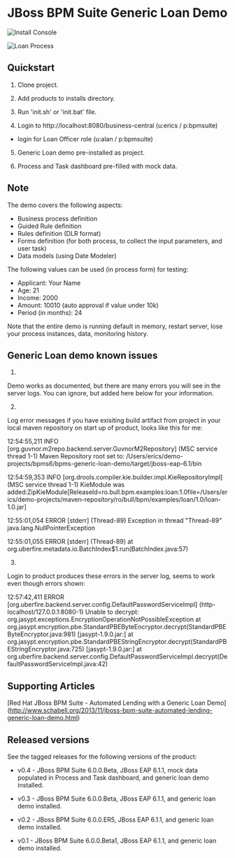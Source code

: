 JBoss BPM Suite Generic Loan Demo
=================================

![Install Console](https://github.com/eschabell/bpms-generic-load-demo/blob/master/docs/demo-images/install-console.png?raw=true)

![Loan Process](https://github.com/eschabell/bpms-generic-load-demo/blob/master/docs/demo-images/generic-loan-process.png?raw=true)


Quickstart
----------

1. Clone project.

2. Add products to installs directory.

3. Run 'init.sh' or 'init.bat' file.

4. Login to http://localhost:8080/business-central  (u:erics / p:bpmsuite)

  - login for Loan Officer role (u:alan / p:bpmsuite)

5. Generic Loan demo pre-installed as project.

6. Process and Task dashboard pre-filled with mock data. 

Note
----

The demo covers the following aspects:
 - Business process definition
 - Guided Rule definition
 - Rules definition (DLR format)
 - Forms definition (for both process, to collect the input parameters, and user task)
 - Data models (using Date Modeler)


The following values can be used (in process form) for testing:
 - Applicant: Your Name
 - Age: 21
 - Income: 2000
 - Amount: 10010    (auto approval if value under 10k)
 - Period (in months): 24

Note that the entire demo is running default in memory, restart server, lose your process instances, data, monitoring history.


Generic Loan demo known issues
------------------------------

1)

Demo works as documented, but there are many errors you will see in the server logs. You can ignore, but added here below for your
information.


2)

Log error messages if you have exisiting build artifact from project in your local maven repository on start up of product, looks
like this for me:

12:54:55,211 INFO  [org.guvnor.m2repo.backend.server.GuvnorM2Repository] (MSC service thread 1-1) Maven Repository root set to:
/Users/erics/demo-projects/bpms6/bpms-generic-loan-demo/target/jboss-eap-6.1/bin

12:54:59,353 INFO  [org.drools.compiler.kie.builder.impl.KieRepositoryImpl] (MSC service thread 1-1) KieModule was
added:ZipKieModule[ReleaseId=ro.bull.bpm.examples:loan:1.0file=/Users/erics/demo-projects/maven-repository/ro/bull/bpm/examples/loan/1.0/loan-1.0.jar]

12:55:01,054 ERROR [stderr] (Thread-89) Exception in thread "Thread-89" java.lang.NullPointerException

12:55:01,055 ERROR [stderr] (Thread-89) 	at org.uberfire.metadata.io.BatchIndex$1.run(BatchIndex.java:57)


3)

Login to product produces these errors in the server log, seems to work even though errors shown:

12:57:42,411 ERROR [org.uberfire.backend.server.config.DefaultPasswordServiceImpl] (http-localhost/127.0.0.1:8080-1) Unable to
decrypt: org.jasypt.exceptions.EncryptionOperationNotPossibleException
	at org.jasypt.encryption.pbe.StandardPBEByteEncryptor.decrypt(StandardPBEByteEncryptor.java:981) [jasypt-1.9.0.jar:]
	at org.jasypt.encryption.pbe.StandardPBEStringEncryptor.decrypt(StandardPBEStringEncryptor.java:725) [jasypt-1.9.0.jar:]
	at org.uberfire.backend.server.config.DefaultPasswordServiceImpl.decrypt(DefaultPasswordServiceImpl.java:42)


Supporting Articles
-------------------

[Red Hat JBoss BPM Suite - Automated Lending with a Generic Loan Demo] (http://www.schabell.org/2013/11/jboss-bpm-suite-automated-lending-generic-loan-demo.html)


Released versions
-----------------

See the tagged releases for the following versions of the product:

- v0.4 - JBoss BPM Suite 6.0.0.Beta, JBoss EAP 6.1.1, mock data populated in Process and Task dashboard, and generic loan demo installed.

- v0.3 - JBoss BPM Suite 6.0.0.Beta, JBoss EAP 6.1.1, and generic loan demo installed.

- v0.2 - JBoss BPM Suite 6.0.0.ER5, JBoss EAP 6.1.1, and generic loan demo installed.

- v0.1 - JBoss BPM Suite 6.0.0.Beta1, JBoss EAP 6.1.1, and generic loan demo installed.
